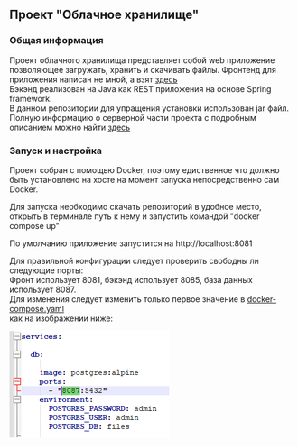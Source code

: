 ## Проект "Облачное хранилище"

### Общая информация

Проект облачного хранилища представляет собой web приложение позволяющее загружать, хранить и скачивать файлы.
Фронтенд для приложения написан не мной, а взят [здесь](https://github.com/netology-code/jd-homeworks/tree/master/diploma/netology-diplom-frontend)  
Бэкэнд реализован на Java как REST приложения на основе Spring framework.  
В данном репозитории для упращения установки использован jar файл. Полную информацию о серверной части проекта с подробным описанием можно найти
[здесь](https://github.com/sezergemtsov/Cloud_file_storage_backend.git)  

### Запуск и настройка

Проект собран с помощью Docker, поэтому едиственное что должно быть установлено на хосте на момент запуска непосредственно сам Docker.

Для запуска необходимо скачать репозиторий в удобное место, открыть в терминале путь к нему и запустить командой "docker compose up"

По умолчанию приложение запустится на http://localhost:8081

Для правильной конфигурации следует проверить свободны ли следующие порты:  
Фронт использует 8081, бэкэнд использует 8085, база данных использует 8087.  
Для изменения следует изменить только первое значение в [docker-compose.yaml](https://github.com/sezergemtsov/Cloud_file_storrage/blob/master/docker-compose.yaml)  
как на изображении ниже:  


![alt text](https://github.com/sezergemtsov/Cloud_file_storrage/blob/master/port.png)
 
